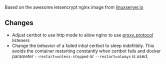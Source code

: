 Based on the awesome letsencrypt nginx image from [linuxserver.io](https://github.com/linuxserver/docker-letsencrypt) 

## Changes

- Adjust certbot to use http mode to allow nginx to use [proxy_protocol](https://www.nginx.com/resources/admin-guide/proxy-protocol/) listeners
- Change the behavior of a failed intial certbot to sleep indefiitely. This avoids the container restarting constantly when certbot fails and docker parameter `--restart=unless-stopped` or `--restart=always` is used.
